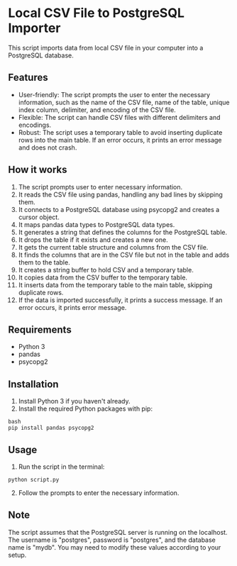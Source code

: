 # Local CSV File to PostgreSQL Importer

This script imports data from local CSV file in your computer into a PostgreSQL database.

## Features

- User-friendly: The script prompts the user to enter the necessary information, such as the name of the CSV file, name of the table, unique index column, delimiter, and encoding of the CSV file.
- Flexible: The script can handle CSV files with different delimiters and encodings.
- Robust: The script uses a temporary table to avoid inserting duplicate rows into the main table. If an error occurs, it prints an error message and does not crash.

## How it works

1. The script prompts user to enter necessary information.
2. It reads the CSV file using pandas, handling any bad lines by skipping them.
3. It connects to a PostgreSQL database using psycopg2 and creates a cursor object.
4. It maps pandas data types to PostgreSQL data types.
5. It generates a string that defines the columns for the PostgreSQL table.
6. It drops the table if it exists and creates a new one.
7. It gets the current table structure and columns from the CSV file.
8. It finds the columns that are in the CSV file but not in the table and adds them to the table.
9. It creates a string buffer to hold CSV and a temporary table.
10. It copies data from the CSV buffer to the temporary table.
11. It inserts data from the temporary table to the main table, skipping duplicate rows.
12. If the data is imported successfully, it prints a success message. If an error occurs, it prints error message.

## Requirements

- Python 3
- pandas
- psycopg2

## Installation

1. Install Python 3 if you haven't already.
2. Install the required Python packages with pip:

```
bash
pip install pandas psycopg2
```

## Usage

1. Run the script in the terminal:
```
python script.py
```
2. Follow the prompts to enter the necessary information.

## Note
The script assumes that the PostgreSQL server is running on the localhost. The username is "postgres", password is "postgres", and the database name is "mydb". You may need to modify these values according to your setup.